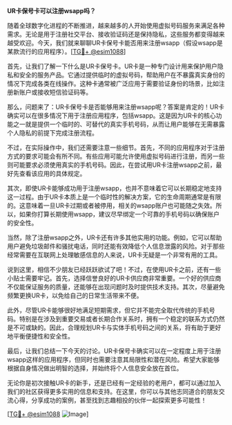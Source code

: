 **UR卡保号卡可以注册wsapp吗？**

随着全球数字化进程的不断推进，越来越多的人开始使用虚拟号码服务来满足各种需求。无论是用于注册社交平台、接收验证码还是保持隐私，这些服务都变得越来越受欢迎。今天，我们就来聊聊UR卡保号卡能否用来注册wsapp（假设wsapp是某款流行的应用程序）。[[TG💪+ @esim1088](https://t.me/s/esim1088)]

首先，让我们了解一下什么是UR卡保号卡。UR卡是一种专门设计用来保护用户隐私和安全的服务产品。它通过提供临时的虚拟号码，帮助用户在不暴露真实身份的情况下完成各类在线操作。这种卡通常被广泛应用于需要验证身份的场景，比如注册新账户或接收短信验证码等。

那么，问题来了：UR卡保号卡是否能够用来注册wsapp呢？答案是肯定的！UR卡确实可以在很多情况下用于注册应用程序，包括wsapp。这是因为UR卡的核心功能之一就是提供一个临时的、可替代的真实手机号码，从而让用户能够在无需暴露个人隐私的前提下完成注册流程。

不过，在实际操作中，我们还需要注意一些细节。首先，不同的应用程序对于注册方式的要求可能会有所不同。有些应用可能允许使用虚拟号码进行注册，而另一些则可能要求必须使用真实的手机号码。因此，在尝试用UR卡注册wsapp之前，最好先查看该应用的具体规定。

其次，即使UR卡能够成功用于注册wsapp，也并不意味着它可以长期稳定地支持这一过程。由于UR卡本质上是一个临时性的解决方案，它的生命周期通常是有限的。这意味着一旦UR卡过期或者被停用，相关的wsapp账户也可能随之失效。所以，如果你打算长期使用wsapp，建议尽早绑定一个可靠的手机号码以确保账户的安全性。

当然，除了注册wsapp之外，UR卡还有许多其他实用的功能。例如，它可以帮助用户避免垃圾邮件和骚扰电话，同时还能有效降低个人信息泄露的风险。对于那些经常需要在互联网上处理敏感信息的人来说，UR卡无疑是一个非常有用的工具。

说到这里，相信不少朋友已经跃跃欲试了吧！不过，在使用UR卡之前，还有一些小贴士需要牢记。首先，选择信誉良好的UR卡供应商非常重要。一个好的供应商不仅能保证服务的质量，还能够在出现问题时及时提供技术支持。其次，尽量避免频繁更换UR卡，以免给自己的日常生活带来不便。

此外，尽管UR卡能够很好地满足短期需求，但它并不能完全取代传统的手机号码。特别是在涉及到重要交易或者长期合作关系时，拥有一个稳定的联系方式仍然是不可或缺的。因此，合理规划UR卡与实体手机号码之间的关系，将有助于更好地平衡便捷性和安全性。

最后，让我们总结一下今天的讨论。UR卡保号卡确实可以在一定程度上用于注册wsapp这样的应用程序，但同时也需要注意其局限性和潜在风险。希望大家能够根据自身情况做出明智的选择，并始终将个人信息安全放在首位。

无论你是初次接触UR卡的新手，还是已经有一定经验的老用户，都可以通过加入我们的社区获得更多实用的信息和支持。在这里，你可以与其他志同道合的朋友交流心得，分享成功的案例，甚至找到志趣相投的伙伴一起探索更多可能性！

[[TG💪+ @esim1088](https://t.me/s/esim1088) ![Image](https://i.postimg.cc/4NQfJmqS/Snipaste-2025-05-13-00-14-12.png)]